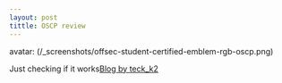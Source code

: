 ```yaml
---
layout: post
tittle: OSCP review
---
```


avatar: (/_screenshots/offsec-student-certified-emblem-rgb-oscp.png)

Just checking if it works[Blog by teck_k2](https://teckk2.github.io)
